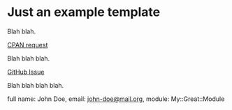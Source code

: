 # Just an example template

Blah blah.

[CPAN request](https://rt.cpan.org/NoAuth/ReportBug.html?Queue=My-Great-Module)

Blah blah blah.

[GitHub Issue](https://github.com/jd/My-Great-Module/issues)

Blah blah blah blah.

full name: John Doe, email: john-doe@mail.org, module: My::Great::Module
